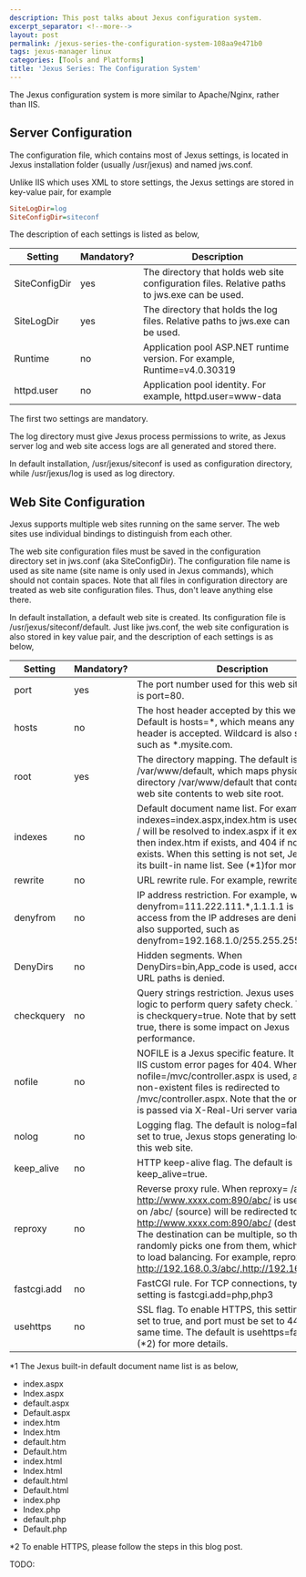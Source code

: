 ```yaml
---
description: This post talks about Jexus configuration system.
excerpt_separator: <!--more-->
layout: post
permalink: /jexus-series-the-configuration-system-108aa9e471b0
tags: jexus-manager linux
categories: [Tools and Platforms]
title: 'Jexus Series: The Configuration System'
---
```

The Jexus configuration system is more similar to Apache/Nginx, rather than IIS.
<!--more-->

## Server Configuration

The configuration file, which contains most of Jexus settings, is located in Jexus installation folder (usually /usr/jexus) and named jws.conf.

Unlike IIS which uses XML to store settings, the Jexus settings are stored in key-value pair, for example

``` ini
SiteLogDir=log
SiteConfigDir=siteconf
```

The description of each settings is listed as below,

| Setting | Mandatory? | Description |
| ------- | ---------- | ----------- |
| SiteConfigDir | yes | The directory that holds web site configuration files. Relative paths to jws.exe can be used. |
|SiteLogDir | yes | The directory that holds the log files. Relative paths to jws.exe can be used. |
| Runtime | no | Application pool ASP.NET runtime version. For example, Runtime=v4.0.30319 |
| httpd.user | no | Application pool identity. For example, httpd.user=www-data |

The first two settings are mandatory.

The log directory must give Jexus process permissions to write, as Jexus server log and web site access logs are all generated and stored there.

In default installation, /usr/jexus/siteconf is used as configuration directory, while /usr/jexus/log is used as log directory.

## Web Site Configuration

Jexus supports multiple web sites running on the same server. The web sites use individual bindings to distinguish from each other.

The web site configuration files must be saved in the configuration directory set in jws.conf (aka SiteConfigDir). The configuration file name is used as site name (site name is only used in Jexus commands), which should not contain spaces. Note that all files in configuration directory are treated as web site configuration files. Thus, don't leave anything else there.

In default installation, a default web site is created. Its configuration file is /usr/jexus/siteconf/default. Just like jws.conf, the web site configuration is also stored in key value pair, and the description of each settings is as below,

| Setting | Mandatory? | Description |
| ------- | ---------- | ----------- |
| port | yes | The port number used for this web site. Default is port=80. |
| hosts | no | The host header accepted by this web site. Default is hosts=\*, which means any host header is accepted. Wildcard is also supported, such as \*.mysite.com. |
| root | yes | The directory mapping. The default is root=/ /var/www/default, which maps physical directory /var/www/default that contains the web site contents to web site root. |
| indexes | no | Default document name list. For example, when indexes=index.aspx,index.htm is used, access to / will be resolved to index.aspx if it exists, and then index.htm if exists, and 404 if none of them exists. When this setting is not set, Jexus uses its built-in name list. See (\*1)for more details. |
| rewrite | no | URL rewrite rule. For example, rewrite=^/.+?\.(asp|php|cgi)$ /404.html means any access to classic ASP/PHP/CGI pages is rewritten to /404.html. To use multiple rules, use multiple lines of rewrite=. |
| denyfrom | no | IP address restriction. For example, when denyfrom=111.222.111.\*,1.1.1.1 is used, access from the IP addreses are denied. Mask is also supported, such as denyfrom=192.168.1.0/255.255.255.0. |
| DenyDirs | no | Hidden segments. When DenyDirs=bin,App_code is used, access to such URL paths is denied. |
| checkquery | no | Query strings restriction. Jexus uses built-in logic to perform query safety check. The default is checkquery=true. Note that by setting this to true, there is some impact on Jexus performance. |
| nofile | no | NOFILE is a Jexus specific feature. It is similar to IIS custom error pages for 404. When nofile=/mvc/controller.aspx is used, access to non-existent files is redirected to /mvc/controller.aspx. Note that the original URL is passed via X-Real-Uri server variable. |
| nolog | no | Logging flag. The default is nolog=false. When set to true, Jexus stops generating log files for this web site. |
| keep_alive | no | HTTP keep-alive flag. The default is keep_alive=true. |
| reproxy | no | Reverse proxy rule. When reproxy= /abc/ http://www.xxxx.com:890/abc/ is used, requests on /abc/ (source) will be redirected to http://www.xxxx.com:890/abc/ (destination). The destination can be multiple, so that Jexus randomly picks one from them, which is similar to load balancing. For example, reproxy=/abc/ http://192.168.0.3/abc/,http://192.168.0.4/abc/. |
| fastcgi.add | no | FastCGI rule. For TCP connections, typical setting is fastcgi.add=php,php3|tcp:127.0.0.1:9000, which forwards requests of .php or php3 extensions to 127.0.0.1:9000 via TCP. For UNIX sockets, typical setting is fastcgi.add=php,php3|socket:/tmp/phpsvrusegzipnoGZip compression flag. The default is usegzip=true. |
| usehttps | no | SSL flag. To enable HTTPS, this setting must be set to true, and port must be set to 443 at the same time. The default is usehttps=false. See (*2) for more details. |

*1 The Jexus built-in default document name list is as below,

* index.aspx
* Index.aspx
* default.aspx
* Default.aspx
* index.htm
* Index.htm
* default.htm
* Default.htm
* index.html
* Index.html
* default.html
* Default.html
* index.php
* Index.php
* default.php
* Default.php

*2 To enable HTTPS, please follow the steps in this blog post.

TODO:
